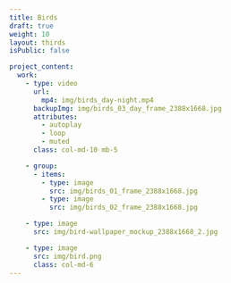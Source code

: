 ```yaml
---
title: Birds
draft: true
weight: 10
layout: thirds
isPublic: false

project_content:
  work:
    - type: video
      url:
        mp4: img/birds_day-night.mp4
      backupImg: img/birds_03_day_frame_2388x1668.jpg
      attributes: 
        - autoplay
        - loop
        - muted
      class: col-md-10 mb-5

    - group:
      - items:
        - type: image
          src: img/birds_01_frame_2388x1668.jpg
        - type: image
          src: img/birds_02_frame_2388x1668.jpg

    - type: image
      src: img/bird-wallpaper_mockup_2388x1668_2.jpg

    - type: image
      src: img/bird.png
      class: col-md-6
---
```


